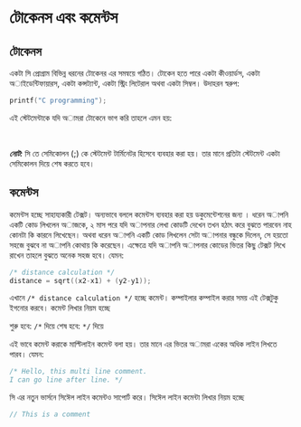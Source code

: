 # টোকেনস এবং কমেন্টস

## টোকেনস

একটা সি প্রোগ্রাম বিভিন্ন ধরনের টোকেনর এর সমন্বয়ে গঠিত। টোকেন হতে পারে একটা কীওয়ার্ডস, একটা অাইডেন্টিফায়ারস, একটা কন্সট্যান্ট, একটা স্ট্রিং লিটেরাল অথবা একটা সিম্বল। উদাহরন স্বরুপ:

```c
printf("C programming");
```

এই স্টেটমেন্টাকে যদি অামরা টোকেনে ভাগ করি তাহলে এমন হয়:

‍‍‍

 _**নোট:**_  সি তে সেমিকোলন \(;\) কে স্টেটমেন্ট টার্মিনেটর হিসেবে ব্যবহার করা হয়। তার মানে প্রতিটা স্টেটমেন্ট একটা সেমিকোলন দিয়ে শেষ করতে হবে।

## কমেন্টস

কমেন্টস হচ্ছে সাহায্যকারী টেক্সট। অন্যভাবে বললে কমেন্টস ব্যবহার করা হয় ডকুমেন্টেশনের জন্য । ধরেন অাপনি একটি কোড লিখলেন অাজকে, ২ মাস পরে যদি অাপনার লেখা কোডটি দেখেন তখন হঠাৎ করে বুঝতে পারবেন নাহ কোনটা কি কারনে লিখেছেন। অথবা ধরেন অাপনি একটি কোড লিখলেন সেটা অাপনার বন্ধুকে দিলেন, সে হয়তো সহজে বুঝবে না অাপনি কোথায় কি করেছেন। এক্ষেত্রে যদি অাপনি অাপনার কোডের ভিতর কিছু টেক্সট লিখে রাখেন তাহলে বুঝতে অনেক সহজ হবে। যেমন:

```c
/* distance calculation */
distance = sqrt((x2-x1) + (y2-y1));
```

এখানে ‍`/* distance calculation */` হচ্ছে কমেন্ট। কম্পাইলার কম্পাইল করার সময় এই টেক্সটুকু ইগনোর করবে। কমেন্ট লিখার নিয়ম হচ্ছে

শুরু হবে: `/*` দিয়ে শেষ হবে: `*/` দিয়ে

এই ভাবে কমেন্ট করাকে মাল্টিলাইন কমেন্ট বলা হয়। তার মানে এর ভিতর অামরা একের অধিক লাইন লিখতে পারব। যেমন:

```c
/* Hello, this multi line comment.
I can go line after line. */
```

সি এর নতুন ভার্সনে সিঈেল লাইন কমেন্টও সাপোর্ট করে। সিঈেল লাইন কমেন্টা লিখার নিয়ম হচ্ছে

```c
// This is a comment
```

